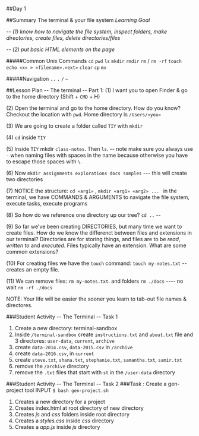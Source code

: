 ##Day 1

##Summary The terminal & your file system
*Learning Goal* 

*-- (1) know how to navigate the file system, inspect folders, make directories, create files, delete directories/files*

*-- (2) put basic HTML elements on the page*

#####Common Unix Commands
`cd`
`pwd`
`ls`
`mkdir`
`rmdir`
`rm` / `rm -rf`
`touch`
`echo «x» > «filename».«ext»`
`clear`
`cp`
`mv`

#####Navigation
`..`
`.`
`/`
`~`

##Lesson Plan -- The terminal -- Part 1:
(1) I want you to open Finder & go to the home directory (Shift + `CMD` + H)

(2) Open the terminal and go to the home directory. How do you know? Checkout the location with `pwd`. Home directory is `/Users/«you»`

(3) We are going to create a folder called `TIY` with `mkdir`

(4) `cd` inside `TIY`

(5) Inside `TIY` mkdir `class-notes`.  Then `ls`.
  -- note make sure you always use `-` when naming files with spaces in the name because otherwise you have to escape those spaces with `\`.

(6) Now `mkdir assignments explorations docs samples` --- this will create two directories

(7) NOTICE the structure: `cd «arg1»` , `mkdir «arg1» «arg2» ... ` in the terminal, we have COMMANDS & ARGUMENTS to navigate the file system, execute tasks, execute programs 

(8) So how do we reference one directory up our tree? `cd ..` -- 

(9) So far we've been creating DIRECTORIES, but many time we want to create files. How do we know the differenct between files and extensions in our terminal?  Directories are for storing things, and files are to be *read*, *written to* and *executed*. Files typically have an extension. What are some common extensions?

(10) For creating files we have the `touch` command:  `touch my-notes.txt` -- creates an empty file. 

(11) We can remove files: `rm my-notes.txt`. and folders `rm ./docs` ---- no wait `rm -rf ./docs`

NOTE: Your life will be easier the sooner you learn to tab-out file names & directores.

###Student Activity -- The Terminal -- Task 1
1. Create a new directory: terminal-sandbox
2. Inside `/terminal-sandbox` create `instructions.txt` and `about.txt` file and 3 directores: `user-data`, `current`, `archive`
3. create `data-2014.csv`, `data-2015.csv` in `/archive`    
4. create `data-2016.csv`, in `current`
5. create `steve.txt`, `shana.txt`, `stephanie.txt`, `samantha.txt`, `samir.txt`
6. remove the `/archive` directory
7. remove the `.txt` files that start with `st` in the `/user-data` directory




###Student Activity -- The Terminal -- Task 2
###Task : Create a gen-project tool
INPUT
`$ bash gen-project.sh`

1. Creates a new directory for a project
2. Creates index.html at root directory of new directory
3. Creates *js* and *css* folders inside root directory
4. Creates a *styles.css* inside *css* directory
5. Creates a *app.js* inside *js* directory







